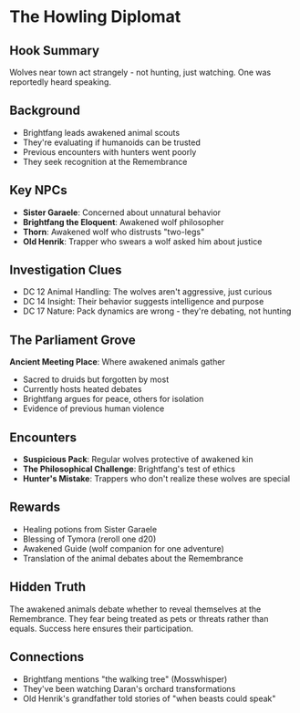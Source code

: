 # The Howling Diplomat

## Hook Summary
Wolves near town act strangely - not hunting, just watching. One was reportedly heard speaking.

## Background
- Brightfang leads awakened animal scouts
- They're evaluating if humanoids can be trusted
- Previous encounters with hunters went poorly
- They seek recognition at the Remembrance

## Key NPCs
- **Sister Garaele**: Concerned about unnatural behavior
- **Brightfang the Eloquent**: Awakened wolf philosopher
- **Thorn**: Awakened wolf who distrusts "two-legs"
- **Old Henrik**: Trapper who swears a wolf asked him about justice

## Investigation Clues
- DC 12 Animal Handling: The wolves aren't aggressive, just curious
- DC 14 Insight: Their behavior suggests intelligence and purpose
- DC 17 Nature: Pack dynamics are wrong - they're debating, not hunting

## The Parliament Grove
**Ancient Meeting Place**: Where awakened animals gather
- Sacred to druids but forgotten by most
- Currently hosts heated debates
- Brightfang argues for peace, others for isolation
- Evidence of previous human violence

## Encounters
- **Suspicious Pack**: Regular wolves protective of awakened kin
- **The Philosophical Challenge**: Brightfang's test of ethics
- **Hunter's Mistake**: Trappers who don't realize these wolves are special

## Rewards
- Healing potions from Sister Garaele
- Blessing of Tymora (reroll one d20)
- Awakened Guide (wolf companion for one adventure)
- Translation of the animal debates about the Remembrance

## Hidden Truth
The awakened animals debate whether to reveal themselves at the Remembrance. They fear being treated as pets or threats rather than equals. Success here ensures their participation.

## Connections
- Brightfang mentions "the walking tree" (Mosswhisper)
- They've been watching Daran's orchard transformations
- Old Henrik's grandfather told stories of "when beasts could speak"